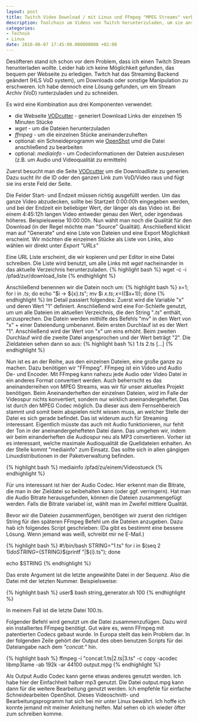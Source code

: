 ```yaml
---
layout: post
title: Twitch Video Download / mit Linux und FFmpeg "MPEG Streams" verbinden
description: Toolchain um Videos von Twitch herunterzuladen, um sie anschließend zu konvertieren.
categories:
- Technik
- Linux
date: 2016-06-07 17:45:00.000000000 +02:00
---
```

Desöfteren stand ich schon vor dem Problem, dass ich einen Twitch Stream herunterladen wollte. Leider hab ich keine Möglichkeit gefunden, das bequem per Webseite zu erledigen. Twitch hat das Streaming Backend geändert (HLS VoD system), um Downloads oder sonstige Manipulation zu erschweren. Ich habe dennoch eine Lösung gefunden, um ein Stream Archiv (VoD) runterzuladen und zu schneiden. 

Es wird eine Kombination aus drei Komponenten verwendet:

* die Webseite [VODcutter](http://twitch.center/vodcutter) - generiert Download Links der einzelnen 15 Minuten Stücke
* *wget* - um die Dateien herunterzuladen
* *ffmpeg* - um die einzelnen Stücke aneinanderzuheften
* optional: ein Schneideprogramm wie [OpenShot](http://openshot.org/) umd die Datei anschließend zu bearbeiten
* optional: *mediainfo* - um Codecinformationen der Dateien auszulesen (z.B. um Audio und Videoqualität zu ermitteln)


Zuerst besucht man die Seite [VODcutter](http://twitch.center/vodcutter) um die Downloadliste zu generien. Dazu sucht ihr die ID oder den ganzen Link zum VoD/Video raus und fügt sie ins erste Feld der Seite.

Die Felder Start- und Endzeit müssen richtig ausgefüllt werden. Um das ganze Video abzudecken, sollte bei Startzeit 0:00:00h eingegeben werden, und bei der Endzeit ein beliebiger Wert, der länger als das Video ist. Bei einem 4:45:12h langen Video entweder genau den Wert, oder irgendwas höheres. Beispielsweise 10:00:00h.
Nun wählt man noch die Qualität für den Download (in der Regel möchte man "Source" Qualität).
Anschließend klickt man auf "Generate" und eine Liste von Dateien und eine Export Möglichkeit erscheint. Wir möchten die einzelnen Stücke als Liste von Links, also wählen wir direkt unter *Export* *"URLs"*

Eine URL Liste erscheint, die wir kopieren und per Editor in eine Datei schreiben. Die Liste wird benutzt, um alle Links mit *wget* nacheinander in das aktuelle Verzeichnis herunterzuladen.
{% highlight bash %}
wget -c -i /pfad/zur/download_liste
{% endhighlight %}

Anschließend benennen wir die Datein noch um:
{% highlight bash %}
x=1; for i in *.ts*; do echo "$i -> ${x}.ts"; mv $i ${x}.ts; x=$(($x+1)); done
{% endhighlight %}
Im Detail passiert folgendes:
Zuerst wird die Variable "x" und deren Wert "1" definiert. Anschließend wird eine For-Schleife genutzt, um um alle Dateien im aktuellen Verzeichnis, die den String "*.ts*" enthält, anzusprechen. Die Datein werden mithilfe des Befehls "mv" in den Wert von "x" + einer Dateiendung umbenannt. Beim ersten Durchlauf ist es der Wert "1". Anschließend wird der Wert von "x" um eins erhöht. Beim zweiten Durchlauf wird die zweite Datei angesprochen und der Wert beträgt "2".
Die Zieldateien sehen dann so aus:
{% highlight bash %}
1.ts
2.ts
[...]
{% endhighlight %}

Nun ist es an der Reihe, aus den einzelnen Dateien, eine große ganze zu machen. Dazu benötigen wir "FFmpeg". FFmpeg ist ein Video und Audio De- und Encoder. Mit FFmpeg kann nahezu jede Audio oder Video Datei in ein anderes Format convertiert werden. Auch beherrscht es das aneinanderreihen von MPEG Streams, was wir für unser aktuelles Projekt benötigen. Beim Aneinanderheften der einzelnen Dateien, wird im Falle der Videospur nichts konvertiert, sondern nur wirklich aneinandergeheftet. Das ist durch den MPEG Codec möglich. Da dieser aus dem Fernsehbereich stammt und somit beim abspielen nicht wissen muss, an welcher Stelle der Datei es sich gerade befindet. Das ist widerum auch für Streaming interessant. Eigentlich müsste das auch mit Audio funktionieren, nur fehlt der Ton in der aneinandergehefteten Datei dann. Das umgehen wir, indem wir beim einanderheften die Audiospur neu als MP3 convertieren. Vorher ist es interessant, welche maximale Audioqualität die Quelldateien enhalten. An der Stelle kommt "mediainfo" zum Einsatz. Das sollte sich in allen gängigen Linuxdistributionen in der Paketverwaltung befinden. 

{% highlight bash %}
mediainfo /pfad/zu/einem/Videostueck
{% endhighlight %}

Für uns interessant ist hier der Audio Codec.
Hier erkennt man die Bitrate, die man in der Zieldatei so beibehalten kann (oder ggf. verringern).
Hat man die Audio Bitrate herausgefunden, können die Dateien zusammengefügt werden. Falls die Bitrate variabel ist, wählt man im Zweifel mittlere Qualität. 

Bevor wir die Dateien zusammenfügen, benötigen wir zuerst den richtigen String für den späteren FFmpeg Befehl um die Dateien anzugeben.
Dazu hab ich folgendes Script geschrieben:
(Da gibt es bestimmt eine bessere Lösung. Wenn jemand was weiß, schreibt mir ne E-Mail.)

{% highlight bash %}
#!/bin/bash
STRING="1.ts"
for i in $(seq 2 $1)
do
    STRING=${STRING}$(printf "|${i}.ts");
done

echo $STRING
{% endhighlight %}

Das erste Argument ist die letzte angewählte Datei in der Sequenz. Also die Datei mit der letzten Nummer.
Beispielsweise:

{% highlight bash %}
user$ bash string_generator.sh 100
{% endhighlight %}
 
In meinem Fall ist die letzte Datei 100.ts.

Folgender Befehl wird genutzt um die Datei zusammenzufügen. Dazu wird ein installiertes FFmpeg benötigt. Gut wäre es, wenn FFmpeg mit patentierten Codecs gebaut wurde. In Europa stellt das kein Problem dar. In der folgenden Zeile gehört der Output des oben benutzen Scripts für dei Dateiangabe nach dem *"concat:"* hin.

{% highlight bash %}
ffmpeg -i "concat:1.ts|2.ts|3.ts" -c copy -acodec libmp3lame -ab 192k -ar 44100 output.mpg
{% endhighlight %}

Als Output Audio Codec kann gerne etwas anderes genutzt werden. Ich habe hier der Einfachheit halber mp3 genutzt.
Die Datei output.mpg kann dann für die weitere Bearbeitung genutzt werden. Ich empfehle für einfache Schneidearbeiten OpenShot. Dieses Videoschnitt- und Bearbeitungsprogramm hat sich bei mir unter Linux bewährt. 
Ich hoffe ich konnte jemand mit meiner Anleitung helfen. 
Mal sehen ob ich wieder öfter zum schreiben komme.
